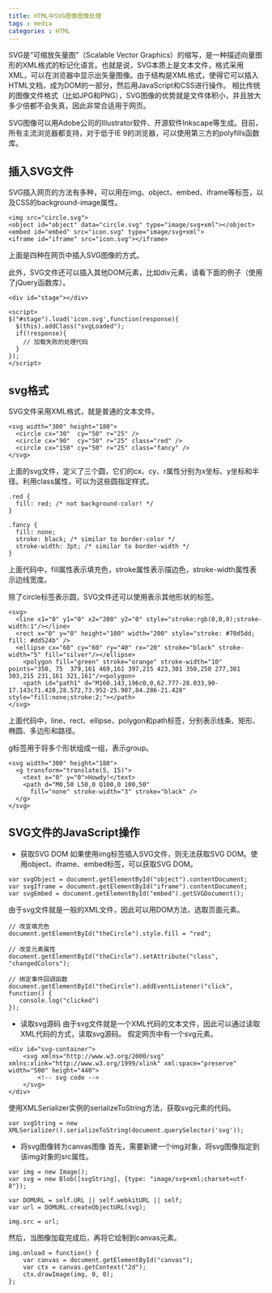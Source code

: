 ```yaml
---
title: HTML中SVG图像图像处理
tags : media
categories : HTML
---
```


SVG是“可缩放矢量图”（Scalable Vector Graphics）的缩写，是一种描述向量图形的XML格式的标记化语言。也就是说，SVG本质上是文本文件，格式采用XML，可以在浏览器中显示出矢量图像。由于结构是XML格式，使得它可以插入HTML文档，成为DOM的一部分，然后用JavaScript和CSS进行操作。
相比传统的图像文件格式（比如JPG和PNG），SVG图像的优势就是文件体积小，并且放大多少倍都不会失真，因此非常合适用于网页。

SVG图像可以用Adobe公司的Illustrator软件、开源软件Inkscape等生成。目前，所有主流浏览器都支持，对于低于IE 9的浏览器，可以使用第三方的polyfills函数库。

## 插入SVG文件
SVG插入网页的方法有多种，可以用在img、object、embed、iframe等标签，以及CSS的background-image属性。

```
<img src="circle.svg">
<object id="object" data="circle.svg" type="image/svg+xml"></object>
<embed id="embed" src="icon.svg" type="image/svg+xml">
<iframe id="iframe" src="icon.svg"></iframe>
```
上面是四种在网页中插入SVG图像的方式。

此外，SVG文件还可以插入其他DOM元素，比如div元素，请看下面的例子（使用了jQuery函数库）。
```
<div id="stage"></div>

<script>
$("#stage").load('icon.svg',function(response){
  $(this).addClass("svgLoaded");
  if(!response){
    // 加载失败的处理代码
  }
});
</script>
```
## svg格式

SVG文件采用XML格式，就是普通的文本文件。

```
<svg width="300" height="180">
  <circle cx="30"  cy="50" r="25" />
  <circle cx="90"  cy="50" r="25" class="red" />
  <circle cx="150" cy="50" r="25" class="fancy" />
</svg>
```
上面的svg文件，定义了三个圆，它们的cx、cy、r属性分别为x坐标、y坐标和半径。利用class属性，可以为这些圆指定样式。

```
.red {
  fill: red; /* not background-color! */
}

.fancy {
  fill: none;
  stroke: black; /* similar to border-color */
  stroke-width: 3pt; /* similar to border-width */
}
```
上面代码中，fill属性表示填充色，stroke属性表示描边色，stroke-width属性表示边线宽度。

除了circle标签表示圆，SVG文件还可以使用表示其他形状的标签。
```
<svg>
  <line x1="0" y1="0" x2="200" y2="0" style="stroke:rgb(0,0,0);stroke-width:1"/></line>
  <rect x="0" y="0" height="100" width="200" style="stroke: #70d5dd; fill: #dd524b" />
  <ellipse cx="60" cy="60" ry="40" rx="20" stroke="black" stroke-width="5" fill="silver"/></ellipse>
	<polygon fill="green" stroke="orange" stroke-width="10" points="350, 75  379,161 469,161 397,215 423,301 350,250 277,301 303,215 231,161 321,161"/><polygon>
	<path id="path1" d="M160.143,196c0,0,62.777-28.033,90-17.143c71.428,28.572,73.952-25.987,84.286-21.428" style="fill:none;stroke:2;"></path>  
</svg>
```
上面代码中，line、rect、ellipse、polygon和path标签，分别表示线条、矩形、椭圆、多边形和路径。

g标签用于将多个形状组成一组，表示group。

```
<svg width="300" height="180">
  <g transform="translate(5, 15)">
    <text x="0" y="0">Howdy!</text>
    <path d="M0,50 L50,0 Q100,0 100,50"
      fill="none" stroke-width="3" stroke="black" />
  </g>
</svg>
```
## SVG文件的JavaScript操作
* 获取SVG DOM
如果使用img标签插入SVG文件，则无法获取SVG DOM。使用object、iframe、embed标签，可以获取SVG DOM。
```
var svgObject = document.getElementById("object").contentDocument;
var svgIframe = document.getElementById("iframe").contentDocument;
var svgEmbed = document.getElementById("embed").getSVGDocument(); 
```
由于svg文件就是一般的XML文件，因此可以用DOM方法，选取页面元素。

```
// 改变填充色
document.getElementById("theCircle").style.fill = "red";

// 改变元素属性
document.getElementById("theCircle").setAttribute("class", "changedColors");

// 绑定事件回调函数
document.getElementById("theCircle").addEventListener("click", function() {
   console.log("clicked")
});
```
* 读取svg源码
由于svg文件就是一个XML代码的文本文件，因此可以通过读取XML代码的方式，读取svg源码。
假定网页中有一个svg元素。
```
<div id="svg-container">
	<svg xmlns="http://www.w3.org/2000/svg" xmlns:xlink="http://www.w3.org/1999/xlink" xml:space="preserve" width="500" height="440">
		<!-- svg code -->
	</svg>
</div>
```
使用XMLSerializer实例的serializeToString方法，获取svg元素的代码。
```
var svgString = new XMLSerializer().serializeToString(document.querySelector('svg'));
```
* 将svg图像转为canvas图像
首先，需要新建一个img对象，将svg图像指定到该img对象的src属性。
```
var img = new Image();
var svg = new Blob([svgString], {type: "image/svg+xml;charset=utf-8"});

var DOMURL = self.URL || self.webkitURL || self;
var url = DOMURL.createObjectURL(svg);

img.src = url;
```
然后，当图像加载完成后，再将它绘制到canvas元素。
```
img.onload = function() {
	var canvas = document.getElementById("canvas");
	var ctx = canvas.getContext("2d");
    ctx.drawImage(img, 0, 0);
};
```